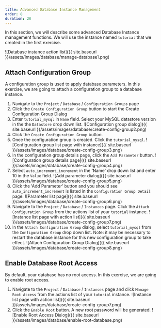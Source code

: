 ```yaml
---
title: Advanced Database Instance Management
order: 8
duration: 20
---
```


In this section, we will describe some advanced Database Instance management functions.  We will use the instance named `tutorial` that we created in the first exercise.

![Database instance action list]({{ site.baseurl }}/assets/images/database/manage-database1.png)

## Attach Configuration Group

A configuration group is used to apply database parameters. In this exercise, we are going to attach a configuration group to a database instance.

1. Navigate to the `Project` / `Database` / `Configuration Groups` page
1. Click the `Create Configuration Group` button to start the Create Configuration Group Dialog
1. Enter `tutorial_mysql` in `Name` field. Select your MySQL datastore version in the the `Datastore` drop down list.
![Configuration group dialog]({{ site.baseurl }}/assets/images/database/create-config-group2.png)
1. Click the `Create Configuration Group` button.
1. Once the configuration group is created. Click the `tutorial_mysql`.
![Configuration group list page with instance]({{ site.baseurl }}/assets/images/database/create-config-group3.png) 
1. In the configuration group details page, click the `Add Parameter` button.
![Configuration group details page]({{ site.baseurl }}/assets/images/database/create-config-group4.png) 
1. Select `auto_increment_increment` in the 'Name' drop down list and enter 10 in the `Value` field.
![Add parameter dialog]({{ site.baseurl }}/assets/images/database/create-config-group5.png)
1. Click the 'Add Parameter' button and you should see `auto_increment_increment` is listed in the `Configuration Group Detail` page.
![Parameter list page]({{ site.baseurl }}/assets/images/database/create-config-group6.png)
1. Navigate to the `Project` / `Database` / `Instances` page. Click the `Attach Configuration Group` from the actions list of your `tutorial` instance.
![Instance list page with action list]({{ site.baseurl }}/assets/images/database/create-config-group7.png)
1. In the `Attach Configuration Group` dialog, select `tutorial_mysql` from the `Configuration Group` drop down list. Note: it may be necessary to restart the database instance for this new configuration group to take effect.
![Attach Configuration Group Dialog]({{ site.baseurl }}/assets/images/database/create-config-group8.png)

## Enable Database Root Access

By default, your database has no root access. In this exercise, we are going to enable root access.

1. Navigate to the `Project` / `Database` / `Instances` page and click `Manage Root Access` from the actions list of your `tutorial` instance.
![Instance list page with action list]({{ site.baseurl }}/assets/images/database/create-config-group7.png)
1. Click the `Enable Root` button. A new root password will be generated.
![Enable Root Access Dialog]({{ site.baseurl }}/assets/images/database/enable-root-database.png)
